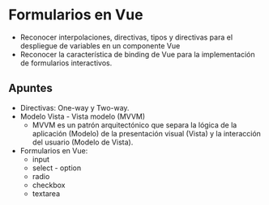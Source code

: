 # Formularios en Vue

- Reconocer interpolaciones, directivas, tipos y directivas para el despliegue de variables en un componente Vue
- Reconocer la característica de binding de Vue para la implementación de formularios interactivos.
 
 ## Apuntes
 - Directivas: One-way y Two-way. 
 - Modelo Vista - Vista modelo (MVVM)
    - MVVM es un patrón arquitectónico que separa la lógica de la aplicación (Modelo) de la presentación visual (Vista) y la interacción del usuario (Modelo de Vista).
- Formularios en Vue:
    - input
    - select - option
    - radio
    - checkbox
    - textarea

